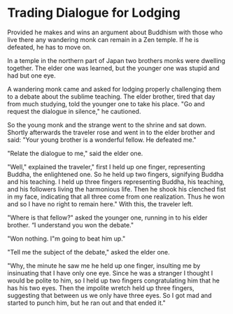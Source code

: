 # Trading Dialogue for Lodging

Provided he makes and wins an argument about Buddhism with those who live there any wandering monk can remain in a Zen temple. If he is defeated, he has to move on.

In a temple in the northern part of Japan two brothers monks were dwelling together. The elder one was learned, but the younger one was stupid and had but one eye.

A wandering monk came and asked for lodging properly challenging them to a debate about the sublime teaching. The elder brother, tired that day from much studying, told the younger one to take his place. "Go and request the dialogue in silence," he cautioned.

So the young monk and the strange went to the shrine and sat down. Shortly afterwards the traveler rose and went in to the elder brother and said: "Your young brother is a wonderful fellow. He defeated me."

"Relate the dialogue to me," said the elder one.

"Well," explained the traveler," first I held up one finger, representing Buddha, the enlightened one. So he held up two fingers, signifying Buddha and his teaching. I held up three fingers representing Buddha, his teaching, and his followers living the harmonious life. Then he shook his clenched fist in my face, indicating that all three come from one realization. Thus he won and so I have no right to remain here." With this, the traveler left.

"Where is that fellow?" asked the younger one, running in to his elder brother. “I understand you won the debate."

"Won nothing. I"m going to beat him up."

"Tell me the subject of the debate," asked the elder one.

"Why, the minute he saw me he held up one finger, insulting me by insinuating that I have only one eye. Since he was a stranger I thought I would be polite to him, so I held up two fingers congratulating him that he has his two eyes. Then the impolite wretch held up three fingers, suggesting that between us we only have three eyes. So I got mad and started to punch him, but he ran out and that ended it."
